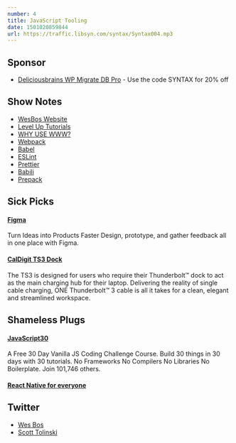 ```yaml
---
number: 4
title: JavaScript Tooling
date: 1501020859844
url: https://traffic.libsyn.com/syntax/Syntax004.mp3
---
```


## Sponsor

* [Deliciousbrains WP Migrate DB Pro](https://deliciousbrains.com/syntax) - Use the code SYNTAX for 20% off

## Show Notes

* [WesBos Website](http://wesbos.com)
* [Level Up Tutorials](https://leveluptutorials.com)
* [WHY USE WWW?](http://www.yes-www.org/why-use-www/)
* [Webpack](https://webpack.github.io/)
* [Babel](https://babeljs.io/)
* [ESLint](http://eslint.org/)
* [Prettier](https://github.com/prettier/prettier)
* [Babili](https://github.com/babel/babili)
* [Prepack](https://prepack.io/)

## Sick Picks

#### [Figma](https://www.figma.com)
Turn Ideas into Products Faster
Design, prototype, and gather feedback all in one place with Figma.

#### [CalDigit TS3 Dock](http://www.caldigit.com/thunderbolt-3-dock/#TS3)
The TS3 is designed for users who require their Thunderbolt™ dock to act as the main charging hub for their laptop. Delivering the reality of single cable charging, ONE Thunderbolt™ 3 cable is all it takes for a clean, elegant and streamlined workspace.

## Shameless Plugs

#### [JavaScript30](https://javascript30.com)
A Free 30 Day Vanilla JS Coding Challenge Course. Build 30 things in 30 days with 30 tutorials.
No Frameworks No Compilers No Libraries No Boilerplate. Join 101,746 others.

#### [React Native for everyone](https://www.leveluptutorials.com/store/products/tutorials/lut-dd014)

## Twitter
* [Wes Bos](https://twitter.com/wesbos)
* [Scott Tolinski](https://twitter.com/stolinski)
